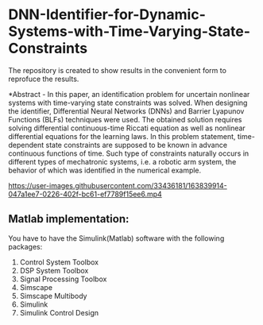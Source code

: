 # DNN-Identifier-for-Dynamic-Systems-with-Time-Varying-State-Constraints
The repository is created to show results in the convenient form to reprofuce the results.

*Abstract - In this paper, an identification problem for uncertain nonlinear systems with time-varying state constraints was solved. When designing the identifier, Differential Neural Networks (DNNs) and Barrier Lyapunov Functions (BLFs) techniques were used. The obtained solution requires solving differential continuous-time Riccati equation as well as nonlinear differential equations for the learning laws. In this problem statement, time-dependent state constraints are supposed to be known in advance continuous functions of time. Such type of constraints naturally occurs in different types of mechatronic systems, i.e. a robotic arm system, the behavior of which was identified in the numerical example. 

https://user-images.githubusercontent.com/33436181/163839914-047a1ee7-0226-402f-bc61-ef7789f15ee6.mp4

## Matlab implementation:
You have to have the Simulink(Matlab) software with the following packages:
1. Control System Toolbox
2. DSP System Toolbox
3. Signal Processing Toolbox
4. Simscape
5. Simscape Multibody
6. Simulink
7. Simulink Control Design
